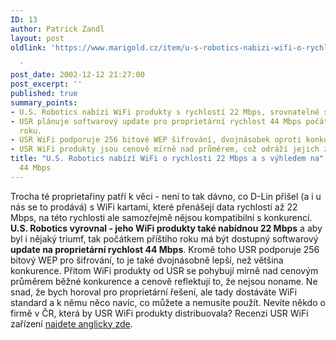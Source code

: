 ```yaml
---
ID: 13
author: Patrick Zandl
layout: post
oldlink: 'https://www.marigold.cz/item/u-s-robotics-nabizi-wifi-o-rychlosti-22-mbps-a-s-vyhledem-na-44-mbps

  '
post_date: 2002-12-12 21:27:00
post_excerpt: ''
published: true
summary_points:
- U.S. Robotics nabízí WiFi produkty s rychlostí 22 Mbps, srovnatelné s D-Link.
- USR plánuje softwarový update pro proprietární rychlost 44 Mbps počátkem příštího
  roku.
- USR WiFi podporuje 256 bitové WEP šifrování, dvojnásobek oproti konkurenci.
- USR WiFi produkty jsou cenově mírně nad průměrem, což odráží jejich značku.
title: "U.S. Robotics nabízí WiFi o rychlosti 22 Mbps a s výhledem na"
  44 Mbps
---
```


Trocha té proprietařiny patří k věci - není to tak dávno, co D-Lin přišel (a i u nás se to prodává) s WiFi kartami, které přenášejí data rychlostí až 22 Mbps, na této rychlosti ale samozřejmě nějsou kompatibilní s konkurencí. <STRONG>U.S. Robotics vyrovnal - jeho WiFi produkty také nabídnou 22 Mbps</STRONG> a aby byl i nějaký triumf, tak počátkem příštího roku má být dostupný softwarový <STRONG>update na proprietární rychlost 44 Mbps</STRONG>. Kromě toho USR podporuje 256 bitový WEP pro šifrování, to je také dvojnásobně lepší, než většina konkurence. Přitom WiFi produkty od USR se pohybují mírně nad cenovým průměrem běžné konkurence a cenově reflektují to, že nejsou noname. Ne snad, že bych horoval pro proprietární řešení, ale tady dostáváte WiFi standard a k němu něco navíc, co můžete a nemusíte použít. Nevíte někdo o firmě v ČR, která by USR WiFi produkty distribuovala? Recenzi USR WiFi zařízení <A href="http://rtnews.globetechnology.com/servlet/ArticleNews/tech/RTGAM/20021211/gtrev4/Technology/techBN/" target=_blank>najdete anglicky zde</A>.